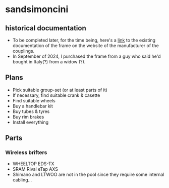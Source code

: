 # sandsimoncini
## historical documentation
* To be completed later, for the time being, here's a [link](http://www.sandsmachine.com/a_sim_r1.htm) to the existing documentation of the frame on the website of the manufacturer of the couplings.
* In September of 2024, I purchased the frame from a guy who said he'd bought in Italy(?) from a widow (?). 

## Plans
* Pick suitable group-set (or at least parts of it)
* If necessary, find suitable crank & casette
* Find suitable wheels
* Buy a handlebar kit
* Buy tubes & tyres
* Buy rim brakes
* Install everything

## Parts
### Wireless brifters
* WHEELTOP EDS-TX
* SRAM Rival eTap AXS
* Shimano and LTWOO are not in the pool since they require some internal cabling...
